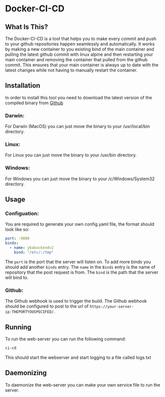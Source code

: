 # Docker-CI-CD

## What Is This?
The Docker-CI-CD is a tool that helps you to make every commit and push to your github repositories happen seamlessly and automatically. It works by making a new container to you existing bind of the main container and pulling the latest github commit with linux alpine and then restarting your main container and removing the container that pulled from the github commit. This ensures that your main container is always up to date with the latest changes while not having to manually restart the container.

## Installation
In order to install this tool you need to download the latest version of the compiled binary from [Github](https://github.com/NotTimIsReal/docker-ci-cd)

### Darwin:
  For Darwin (MacOS) you can just move the binary to your /usr/local/bin directory.
### Linux:
  For Linux you can just move the binary to your /usr/bin directory.
### Windows:
  For Windows you can just move the binary to your /c/Windows/System32 directory.

## Usage
### Configuation:
You are required to generate your own config.yaml file, the format should look like so:
```yaml
port: :9000
binds: 
  - name: ybabackendv2
    bind: "/etc/:/tmp"
```
The `port` is the port that the server will listen on. To add more binds you should add another `binds` entry. The `name` in the `Binds` entry is the name of repository that the post request is from. The `bind` is the path that the server will bind to.

### Github:
The Github webhook is used to trigger the build. The Github webhook should be configured to post to the url of `https://your-server-ip:THEPORTYOUSPECIFED/`. 

## Running
To run the web-server you can run the following command:
```bash 
ci-cd
```
This should start the webserver and start logging to a file called logs.txt

## Daemonizing
To daemonize the web-server you can make your own service file to run the server.

